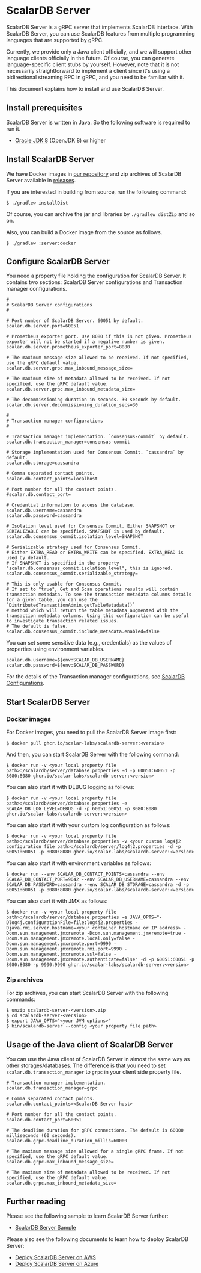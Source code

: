 # ScalarDB Server

ScalarDB Server is a gRPC server that implements ScalarDB interface. 
With ScalarDB Server, you can use ScalarDB features from multiple programming languages that are supported by gRPC.

Currently, we provide only a Java client officially, and we will support other language clients officially in the future.
Of course, you can generate language-specific client stubs by yourself.
However, note that it is not necessarily straightforward to implement a client since it's using a bidirectional streaming RPC in gRPC, and you need to be familiar with it.

This document explains how to install and use ScalarDB Server.

## Install prerequisites

ScalarDB Server is written in Java. So the following software is required to run it.

* [Oracle JDK 8](https://www.oracle.com/technetwork/java/javase/downloads/jdk8-downloads-2133151.html) (OpenJDK 8) or higher

## Install ScalarDB Server

We have Docker images in [our repository](https://github.com/orgs/scalar-labs/packages/container/package/scalardb-server) and zip archives of ScalarDB Server available in [releases](https://github.com/scalar-labs/scalardb/releases).

If you are interested in building from source, run the following command: 

```shell
$ ./gradlew installDist
```

Of course, you can archive the jar and libraries by `./gradlew distZip` and so on.

Also, you can build a Docker image from the source as follows.

```shell
$ ./gradlew :server:docker
```

## Configure ScalarDB Server

You need a property file holding the configuration for ScalarDB Server. 
It contains two sections: ScalarDB Server configurations and Transaction manager configurations.

```properties
#
# ScalarDB Server configurations
#

# Port number of ScalarDB Server. 60051 by default.
scalar.db.server.port=60051

# Prometheus exporter port. Use 8080 if this is not given. Prometheus exporter will not be started if a negative number is given.
scalar.db.server.prometheus_exporter_port=8080

# The maximum message size allowed to be received. If not specified, use the gRPC default value.
scalar.db.server.grpc.max_inbound_message_size=

# The maximum size of metadata allowed to be received. If not specified, use the gRPC default value.
scalar.db.server.grpc.max_inbound_metadata_size=

# The decommissioning duration in seconds. 30 seconds by default.                 
scalar.db.server.decommissioning_duration_secs=30

#
# Transaction manager configurations
#

# Transaction manager implementation. `consensus-commit` by default.
scalar.db.transaction_manager=consensus-commit

# Storage implementation used for Consensus Commit. `cassandra` by default.
scalar.db.storage=cassandra

# Comma separated contact points.
scalar.db.contact_points=localhost

# Port number for all the contact points.
#scalar.db.contact_port=

# Credential information to access the database.
scalar.db.username=cassandra
scalar.db.password=cassandra

# Isolation level used for Consensus Commit. Either SNAPSHOT or SERIALIZABLE can be specified. SNAPSHOT is used by default.
scalar.db.consensus_commit.isolation_level=SNAPSHOT

# Serializable strategy used for Consensus Commit.
# Either EXTRA_READ or EXTRA_WRITE can be specified. EXTRA_READ is used by default.
# If SNAPSHOT is specified in the property "scalar.db.consensus_commit.isolation_level", this is ignored.
scalar.db.consensus_commit.serializable_strategy=

# This is only usable for Consensus Commit.
# If set to "true", Get and Scan operations results will contain transaction metadata. To see the transaction metadata columns details for a given table, you can use the `DistributedTransactionAdmin.getTableMetadata()`
# method which will return the table metadata augmented with the transaction metadata columns. Using this configuration can be useful to investigate transaction related issues.
# The default is false.
scalar.db.consensus_commit.include_metadata.enabled=false
```

You can set some sensitive data (e.g., credentials) as the values of properties using environment variables.

```properties
scalar.db.username=${env:SCALAR_DB_USERNAME}
scalar.db.password=${env:SCALAR_DB_PASSWORD}
```

For the details of the Transaction manager configurations, see [ScalarDB Configurations](configurations.md).

## Start ScalarDB Server

### Docker images

For Docker images, you need to pull the ScalarDB Server image first:
```shell
$ docker pull ghcr.io/scalar-labs/scalardb-server:<version>
```

And then, you can start ScalarDB Server with the following command:
```shell
$ docker run -v <your local property file path>:/scalardb/server/database.properties -d -p 60051:60051 -p 8080:8080 ghcr.io/scalar-labs/scalardb-server:<version>
```

You can also start it with DEBUG logging as follows:
```shell
$ docker run -v <your local property file path>:/scalardb/server/database.properties -e SCALAR_DB_LOG_LEVEL=DEBUG -d -p 60051:60051 -p 8080:8080 ghcr.io/scalar-labs/scalardb-server:<version>
````

You can also start it with your custom log configuration as follows:
```shell
$ docker run -v <your local property file path>:/scalardb/server/database.properties -v <your custom log4j2 configuration file path>:/scalardb/server/log4j2.properties -d -p 60051:60051 -p 8080:8080 ghcr.io/scalar-labs/scalardb-server:<version>
```

You can also start it with environment variables as follows:
```shell
$ docker run --env SCALAR_DB_CONTACT_POINTS=cassandra --env SCALAR_DB_CONTACT_PORT=9042 --env SCALAR_DB_USERNAME=cassandra --env SCALAR_DB_PASSWORD=cassandra --env SCALAR_DB_STORAGE=cassandra -d -p 60051:60051 -p 8080:8080 ghcr.io/scalar-labs/scalardb-server:<version>
```

You can also start it with JMX as follows:
```shell
$ docker run -v <your local property file path>:/scalardb/server/database.properties -e JAVA_OPTS="-Dlog4j.configurationFile=file:log4j2.properties -Djava.rmi.server.hostname=<your container hostname or IP address> -Dcom.sun.management.jmxremote -Dcom.sun.management.jmxremote=true -Dcom.sun.management.jmxremote.local.only=false -Dcom.sun.management.jmxremote.port=9990 -Dcom.sun.management.jmxremote.rmi.port=9990 -Dcom.sun.management.jmxremote.ssl=false -Dcom.sun.management.jmxremote.authenticate=false" -d -p 60051:60051 -p 8080:8080 -p 9990:9990 ghcr.io/scalar-labs/scalardb-server:<version>
```

### Zip archives

For zip archives, you can start ScalarDB Server with the following commands:

```shell
$ unzip scalardb-server-<version>.zip
$ cd scalardb-server-<version>
$ export JAVA_OPTS="<your JVM options>"
$ bin/scalardb-server --config <your property file path>
```

## Usage of the Java client of ScalarDB Server

You can use the Java client of ScalarDB Server in almost the same way as other storages/databases.
The difference is that you need to set `scalar.db.transaction_manager` to `grpc` in your client side property file.

```properties
# Transaction manager implementation.
scalar.db.transaction_manager=grpc

# Comma separated contact points.
scalar.db.contact_points=<ScalarDB Server host>

# Port number for all the contact points.
scalar.db.contact_port=60051

# The deadline duration for gRPC connections. The default is 60000 milliseconds (60 seconds).
scalar.db.grpc.deadline_duration_millis=60000

# The maximum message size allowed for a single gRPC frame. If not specified, use the gRPC default value.
scalar.db.grpc.max_inbound_message_size=

# The maximum size of metadata allowed to be received. If not specified, use the gRPC default value.
scalar.db.grpc.max_inbound_metadata_size=
```

## Further reading

Please see the following sample to learn ScalarDB Server further:

- [ScalarDB Server Sample](https://github.com/scalar-labs/scalardb-samples/tree/main/scalardb-server-sample)

Please also see the following documents to learn how to deploy ScalarDB Server:

- [Deploy ScalarDB Server on AWS](https://github.com/scalar-labs/scalar-kubernetes/blob/master/docs/ManualDeploymentGuideScalarDBServerOnEKS.md)
- [Deploy ScalarDB Server on Azure](https://github.com/scalar-labs/scalar-kubernetes/blob/master/docs/ManualDeploymentGuideScalarDBServerOnAKS.md)
